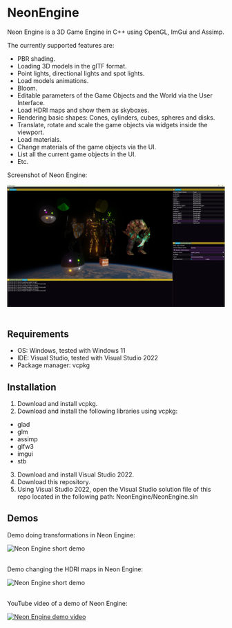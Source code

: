 # NeonEngine

Neon Engine is a 3D Game Engine in C++ using OpenGL, ImGui and Assimp.

The currently supported features are:
- PBR shading.
- Loading 3D models in the glTF format.
- Point lights, directional lights and spot lights.
- Load models animations.
- Bloom.
- Editable parameters of the Game Objects and the World via the User Interface.
- Load HDRI maps and show them as skyboxes.
- Rendering basic shapes: Cones, cylinders, cubes, spheres and disks.
- Translate, rotate and scale the game objects via widgets inside the viewport.
- Load materials.
- Change materials of the game objects via the UI.
- List all the current game objects in the UI.
- Etc.

Screenshot of Neon Engine:

![Neon Engine screenshot](https://github.com/AlonsoCerpa/NeonEngine/blob/master/images/neon_engine.png)
<br />
<br />

## Requirements

- OS: Windows, tested with Windows 11
- IDE: Visual Studio, tested with Visual Studio 2022
- Package manager: vcpkg

## Installation
1. Download and install vcpkg.
2. Download and install the following libraries using vcpkg:
- glad
- glm
- assimp
- glfw3
- imgui
- stb
3. Download and install Visual Studio 2022.
4. Download this repository.
5. Using Visual Studio 2022, open the Visual Studio solution file of this repo located in the following path: NeonEngine/NeonEngine.sln

## Demos

Demo doing transformations in Neon Engine:

![Neon Engine short demo](https://github.com/AlonsoCerpa/NeonEngine/blob/master/gifs/neon_engine.gif)
<br />
<br />


Demo changing the HDRI maps in Neon Engine:

![Neon Engine short demo](https://github.com/AlonsoCerpa/NeonEngine/blob/master/gifs/neon_engine2.gif)
<br />
<br />


YouTube video of a demo of Neon Engine:

[![Neon Engine demo video](https://img.youtube.com/vi/rJXNfAThIbU/maxresdefault.jpg)](https://www.youtube.com/watch?v=rJXNfAThIbU)
